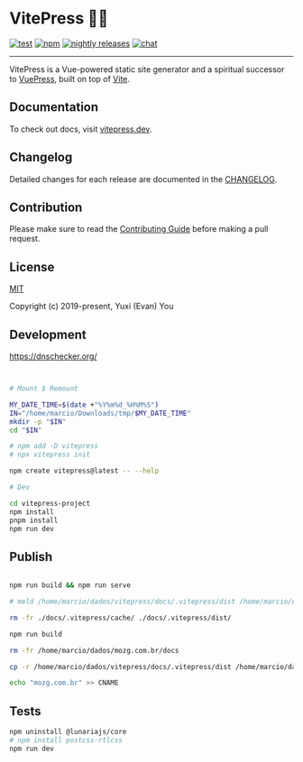 # VitePress 📝💨

[![test](https://github.com/vuejs/vitepress/workflows/Test/badge.svg)](https://github.com/vuejs/vitepress/actions)
[![npm](https://img.shields.io/npm/v/vitepress)](https://www.npmjs.com/package/vitepress)
[![nightly releases](https://img.shields.io/badge/nightly-releases-orange)](https://nightly.akryum.dev/vuejs/vitepress)
[![chat](https://img.shields.io/badge/chat-discord-blue?logo=discord)](https://chat.vuejs.org)

---

VitePress is a Vue-powered static site generator and a spiritual successor to [VuePress](https://vuepress.vuejs.org), built on top of [Vite](https://github.com/vitejs/vite).

## Documentation

To check out docs, visit [vitepress.dev](https://vitepress.dev).

## Changelog

Detailed changes for each release are documented in the [CHANGELOG](https://github.com/vuejs/vitepress/blob/main/CHANGELOG.md).

## Contribution

Please make sure to read the [Contributing Guide](https://github.com/vuejs/vitepress/blob/main/.github/contributing.md) before making a pull request.

## License

[MIT](https://github.com/vuejs/vitepress/blob/main/LICENSE)

Copyright (c) 2019-present, Yuxi (Evan) You

## Development

https://dnschecker.org/

```bash


# Mount $ Remount

MY_DATE_TIME=$(date +"%Y%m%d_%H%M%S")
IN="/home/marcio/Downloads/tmp/$MY_DATE_TIME"
mkdir -p "$IN"
cd "$IN"

# npm add -D vitepress
# npx vitepress init

npm create vitepress@latest -- --help

# Dev

cd vitepress-project
npm install
pnpm install
npm run dev

```

## Publish

```bash

npm run build && npm run serve

# meld /home/marcio/dados/vitepress/docs/.vitepress/dist /home/marcio/dados/mozgbrasil.github.io/docs

rm -fr ./docs/.vitepress/cache/ ./docs/.vitepress/dist/

npm run build

rm -fr /home/marcio/dados/mozg.com.br/docs

cp -r /home/marcio/dados/vitepress/docs/.vitepress/dist /home/marcio/dados/mozg.com.br/docs

echo "mozg.com.br" >> CNAME

```

<!-- https://mozgbrasil.github.io//vitepress/ -->

## Tests

```bash
npm uninstall @lunariajs/core
# npm install postcss-rtlcss
npm run dev

```
